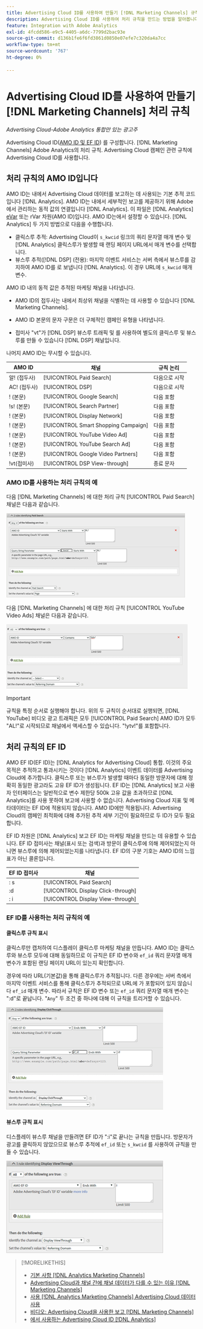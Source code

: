 ```yaml
---
title: Advertising Cloud ID를 사용하여 만들기 [!DNL Marketing Channels] 규칙
description: Advertising Cloud ID를 사용하여 처리 규칙을 만드는 방법을 알아봅니다. [!DNL Analytics Marketing Channels].
feature: Integration with Adobe Analytics
exl-id: 4fcdd586-e9c5-4405-a6dc-7799d2bac93e
source-git-commit: d136b1fe6f6fd3861d0850e07efe7c320da4a7cc
workflow-type: tm+mt
source-wordcount: '767'
ht-degree: 0%

---
```


# Advertising Cloud ID를 사용하여 만들기 [!DNL Marketing Channels] 처리 규칙

*Advertising Cloud-Adobe Analytics 통합만 있는 광고주*

Advertising Cloud ID([AMO ID 및 EF ID](../ids.md)) 를 구성합니다. [!DNL Marketing Channels] Adobe Analytics의 처리 규칙. Advertising Cloud 캠페인 관련 규칙에 Advertising Cloud ID를 사용합니다.

## 처리 규칙의 AMO ID입니다

AMO ID는 내에서 Advertising Cloud 데이터를 보고하는 데 사용되는 기본 추적 코드입니다 [!DNL Analytics]. AMO ID는 내에서 세부적인 보고를 제공하기 위해 Adobe에서 관리하는 동적 값의 연결입니다 [!DNL Analytics]. 이 파일은 [!DNL Analytics] [eVar](https://experienceleague.adobe.com/docs/analytics/components/dimensions/evar.html) 또는 rVar 차원(AMO ID)입니다. AMO ID는에서 설정할 수 있습니다. [!DNL Analytics] 두 가지 방법으로 다음을 수행합니다.

* 클릭스루 추적: Advertising Cloud이 `s_kwcid` 링크의 쿼리 문자열 매개 변수 및 [!DNL Analytics] 클릭스루가 발생할 때 랜딩 페이지 URL에서 매개 변수를 선택합니다.
* 뷰스루 추적([!DNL DSP] (전용): 마지막 이벤트 서비스는 서버 측에서 뷰스루를 감지하여 AMO ID를 로 보냅니다 [!DNL Analytics]. 이 경우 URL에 `s_kwcid` 매개 변수.

AMO ID 내의 동적 값은 추적된 마케팅 채널을 나타냅니다.

* AMO ID의 접두사는 내에서 최상위 채널을 식별하는 데 사용할 수 있습니다 [!DNL Marketing Channels].

* AMO ID 본문의 문자 구문은 더 구체적인 캠페인 유형을 나타냅니다.

* 접미사 &quot;vt&quot;가 [!DNL DSP] 뷰스루 트래픽 및 를 사용하여 별도의 클릭스루 및 뷰스루를 만들 수 있습니다 [!DNL DSP] 채널입니다.

나머지 AMO ID는 무시할 수 있습니다.

| AMO ID | 채널 | 규칙 논리 |
|--------|---------|--------------------|
| 알! (접두사) | [!UICONTROL Paid Search] | 다음으로 시작 |
| AC! (접두사) | [!UICONTROL DSP] | 다음으로 시작 |
| ! (본문) | [!UICONTROL Google Search] | 다음 포함 |
| !s! (본문) | [!UICONTROL Search Partner] | 다음 포함 |
| ! (본문) | [!UICONTROL Display Network] | 다음 포함 |
| ! (본문) | [!UICONTROL Smart Shopping Campaign] | 다음 포함 |
| ! (본문) | [!UICONTROL YouTube Video Ad] | 다음 포함 |
| ! (본문) | [!UICONTROL YouTube Search Ad] | 다음 포함 |
| ! (본문) | [!UICONTROL Google Video Partners] | 다음 포함 |
| !vt(접미사) | [!UICONTROL DSP View-through] | 종료 문자 |

### AMO ID를 사용하는 처리 규칙의 예

다음 [!DNL Marketing Channels] 에 대한 처리 규칙 [!UICONTROL Paid Search] 채널은 다음과 같습니다.

![예 [!UICONTROL Paid Search] 규칙](/help/integrations/assets/a4adc-mc-rule-paidsearch.png)

다음 [!DNL Marketing Channels] 에 대한 처리 규칙 [!UICONTROL YouTube Video Ads] 채널은 다음과 같습니다.

![예 [!UICONTROL YouTube Video Ads] 규칙](/help/integrations/assets/a4adc-mc-rule-youtube-video.png)

>[!IMPORTANT]
>
> 규칙을 특정 순서로 실행해야 합니다. 위의 두 규칙이 순서대로 실행되면, [!DNL YouTube] 비디오 광고 트래픽은 모두 [!UICONTROL Paid Search] AMO ID가 모두 &quot;AL!&quot;로 시작되므로 채널에서 액세스할 수 있습니다. &quot;!ytv!&quot;를 포함합니다.

## 처리 규칙의 EF ID

AMO EF ID(EF ID)는 [!DNL Analytics for Advertising Cloud] 통합. 이것의 주요 목적은 추적하고 통과시키는 것이다 [!DNL Analytics] 이벤트 데이터를 Advertising Cloud에 추가합니다. 클릭스루 또는 뷰스루가 발생할 때마다 동일한 방문자에 대해 정확히 동일한 광고라도 고유 EF ID가 생성됩니다. EF ID는 [!DNL Analytics] 보고 사용자 인터페이스는 일반적으로 변수 제한당 500k 고유 값을 초과하므로 [!DNL Analytics]를 사용 못하여 보고에 사용할 수 없습니다. Advertising Cloud 지표 및 메타데이터는 EF ID에 적용되지 않습니다. AMO ID에만 적용됩니다. Advertising Cloud의 캠페인 최적화에 대해 추가된 추적 세부 기간이 필요하므로 두 ID가 모두 필요합니다.

EF ID 차원은 [!DNL Analytics] 보고 EF ID는 마케팅 채널을 만드는 데 유용할 수 있습니다. EF ID 접미사는 채널(표시 또는 검색)과 방문이 클릭스루에 의해 제어되었는지 아니면 뷰스루에 의해 제어되었는지를 나타냅니다. EF ID의 구분 기호는 AMO ID의 느낌표가 아닌 콜론입니다.

| EF ID 접미사 | 채널 |
|-------|---------|
| : s | [!UICONTROL Paid Search] |
| :d | [!UICONTROL Display Click-through] |
| : i | [!UICONTROL Display View-through] |

### EF ID를 사용하는 처리 규칙의 예

#### 클릭스루 규칙 표시

클릭스루만 캡처하여 디스플레이 클릭스루 마케팅 채널을 만듭니다. AMO ID는 클릭스루와 뷰스루 모두에 대해 동일하므로 이 규칙은 EF ID 변수와 `ef_id` 쿼리 문자열 매개 변수가 포함된 랜딩 페이지 URL이 있는지 확인합니다.

경우에 따라 URL(기본값)을 통해 클릭스루가 추적됩니다. 다른 경우에는 서버 측에서 마지막 이벤트 서비스를 통해 클릭스루가 추적되므로 URL에 가 포함되어 있지 않습니다 `ef_id` 매개 변수. 따라서 규칙은 EF ID 변수 또는 `ef_id` 쿼리 문자열 매개 변수는 &quot;:d&quot;로 끝납니다. &quot;`Any`&quot; 두 조건 중 하나에 대해 이 규칙을 트리거할 수 있습니다.

![디스플레이 클릭스루 규칙의 예](/help/integrations/assets/a4adc-mc-rule-display-ct.png)

#### 뷰스루 규칙 표시

디스플레이 뷰스루 채널을 만들려면 EF ID가 &quot;:i&quot;로 끝나는 규칙을 만듭니다. 방문자가 광고를 클릭하지 않았으므로 뷰스루 추적에 `ef_id` 또는 `s_kwcid` 를 사용하여 규칙을 만들 수 있습니다.

![표시 뷰스루 규칙의 예](/help/integrations/assets/a4adc-mc-rule-display-vt.png)

>[!MORELIKETHIS]
>
>* [기본 사항 [!DNL Analytics Marketing Channels]](mc-overview.md)
>* [Advertising Cloud과 채널 간에 채널 데이터가 다를 수 있는 이유 [!DNL Marketing Channels]](mc-data-variances.md)
>* [사용 [!DNL Analytics Marketing Channels] Advertising Cloud 데이터 사용](mc-ac-data.md)
>* [비디오: Advertising Cloud을 사용한 보고 [!DNL Marketing Channels]](https://experienceleague.adobe.com/docs/advertising-cloud-learn/tutorials/analytics/analytics-reporting-a4adc.html)
>* [에서 사용하는 Advertising Cloud ID [!DNL Analytics]](/help/integrations/analytics/ids.md)

